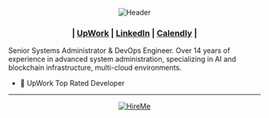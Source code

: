 <p align="center">
  <img width="auto" src="https://github.com/RaffyeMemon/Muhammad-Raffye/blob/main/img/muhammad-raffye.png?raw=true" alt="Header">
</p>

<h3 align="center">

| [UpWork](https://www.upwork.com/freelancers/raffyememon)  | [LinkedIn](https://www.linkedin.com/in/raffyememon/) | [Calendly](https://calendly.com/raffye-memon/30min) |

</h3>

<p align="left">
Senior Systems Administrator & DevOps Engineer. Over 14 years of experience in advanced system administration, specializing in AI and blockchain infrastructure, multi-cloud environments.

- 🥇 UpWork Top Rated Developer
</p>


---
<p align="center">
  <a href="https://www.upwork.com/freelancers/raffyememon">
  <img width="auto" src="https://github.com/RaffyeMemon/Muhammad-Raffye/blob/main/img/muhammad-raffye-banner.png" alt="HireMe">
  </a>
  </br>
</p>